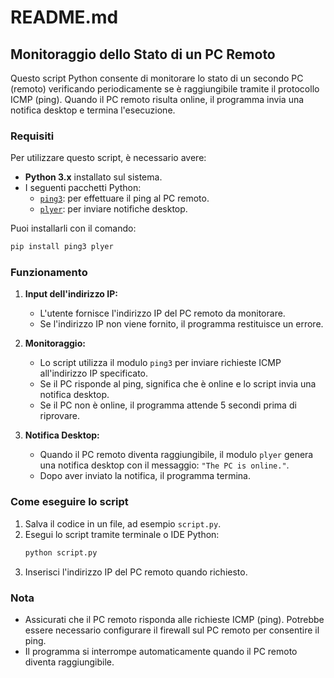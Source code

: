 # README.md

## Monitoraggio dello Stato di un PC Remoto

Questo script Python consente di monitorare lo stato di un secondo PC (remoto) verificando periodicamente se è raggiungibile tramite il protocollo ICMP (ping). Quando il PC remoto risulta online, il programma invia una notifica desktop e termina l'esecuzione.

### Requisiti
Per utilizzare questo script, è necessario avere:
- **Python 3.x** installato sul sistema.
- I seguenti pacchetti Python:
  - [`ping3`](https://pypi.org/project/ping3/): per effettuare il ping al PC remoto.
  - [`plyer`](https://pypi.org/project/plyer/): per inviare notifiche desktop.

Puoi installarli con il comando:
```bash
pip install ping3 plyer
```

### Funzionamento

1. **Input dell'indirizzo IP:**
   - L'utente fornisce l'indirizzo IP del PC remoto da monitorare.
   - Se l'indirizzo IP non viene fornito, il programma restituisce un errore.

2. **Monitoraggio:**
   - Lo script utilizza il modulo `ping3` per inviare richieste ICMP all'indirizzo IP specificato.
   - Se il PC risponde al ping, significa che è online e lo script invia una notifica desktop.
   - Se il PC non è online, il programma attende 5 secondi prima di riprovare.

3. **Notifica Desktop:**
   - Quando il PC remoto diventa raggiungibile, il modulo `plyer` genera una notifica desktop con il messaggio: `"The PC is online."`.
   - Dopo aver inviato la notifica, il programma termina.


### Come eseguire lo script
1. Salva il codice in un file, ad esempio `script.py`.
2. Esegui lo script tramite terminale o IDE Python:
   ```bash
   python script.py
   ```
3. Inserisci l'indirizzo IP del PC remoto quando richiesto.

### Nota
- Assicurati che il PC remoto risponda alle richieste ICMP (ping). Potrebbe essere necessario configurare il firewall sul PC remoto per consentire il ping.
- Il programma si interrompe automaticamente quando il PC remoto diventa raggiungibile.
